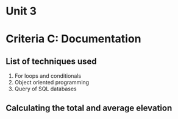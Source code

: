 # Unit 3

# Criteria C: Documentation

## List of techniques used
1. For loops and conditionals
2. Object oriented programming
3. Query of SQL databases

## Calculating the total and average elevation

